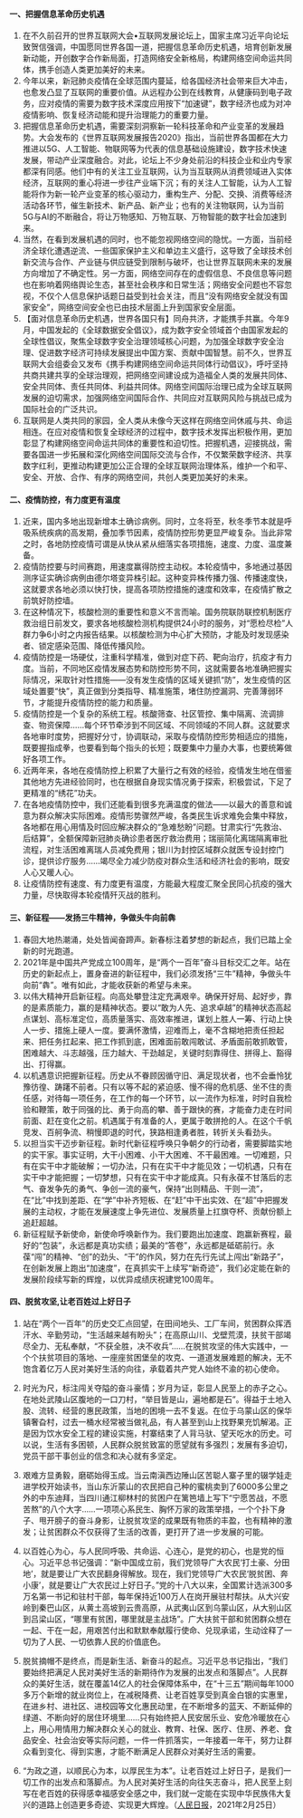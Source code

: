 ####  一、把握信息革命历史机遇

1. 在不久前召开的世界互联网大会•互联网发展论坛上，国家主席习近平向论坛致贺信强调，中国愿同世界各国一道，把握信息革命历史机遇，培育创新发展新动能，开创数字合作新局面，打造网络安全新格局，构建网络空间命运共同体，携手创造人类更加美好的未来。
2. 今年以来，新冠肺炎疫情在全球范围内蔓延，给各国经济社会带来巨大冲击，也愈发凸显了互联网的重要价值。从远程办公到在线教育，从健康码到电子政务，应对疫情的需要为数字技术深度应用按下“加速键”，数字经济也成为对冲疫情影响、恢复经济动能和提升治理能力的重要力量。
3. 把握信息革命历史机遇，需要深刻洞察新一轮科技革命和产业变革的发展趋势。大会发布的《世界互联网发展报告2020》指出，当前世界各国都在大力推进以5G、人工智能、物联网等为代表的信息基础设施建设，数字技术快速发展，带动产业深度融合。对此，论坛上不少身处前沿的科技企业和业内专家都深有同感。他们中有的关注工业互联网，认为当互联网从消费领域进入实体经济，互联网的重心将进一步往产业端下沉；有的关注人工智能，认为人工智能将作为新一轮产业变革的核心驱动力，重构生产、分配、交换、消费等经济活动各环节，催生新技术、新产品、新产业；也有的关注物联网，认为当前5G与AI的不断融合，将让万物感知、万物互联、万物智能的数字社会加速到来。
4. 当然，在看到发展机遇的同时，也不能忽视网络空间的隐忧。一方面，当前经济全球化遭遇逆流、一些国家保护主义和单边主义盛行，这导致了全球技术创新交流与合作、产业链与供应链受到限制与破坏，也让世界互联网未来的发展方向增加了不确定性。另一方面，网络空间存在的虚假信息、不良信息等问题也在影响着网络舆论生态，甚至社会秩序和日常生活；网络安全问题也不容忽视，不仅个人信息保护话题日益受到社会关注，而且“没有网络安全就没有国家安全”，网络空间安全也已由技术层面上升到国家安全层面。
5. 【面对信息革命历史机遇，世界各国只有】同舟共济，才能携手共赢。今年9月，中国发起的《全球数据安全倡议》，成为数字安全领域首个由国家发起的全球性倡议，聚焦全球数字安全治理领域核心问题，为加强全球数字安全治理、促进数字经济可持续发展提出中国方案、贡献中国智慧。前不久，世界互联网大会组委会又发布《携手构建网络空间命运共同体行动倡议》，呼吁坚持共商共建共享的全球治理观，把网络空间建设成为造福全人类的发展共同体、安全共同体、责任共同体、利益共同体。网络空间国际治理已成为全球互联网发展的迫切需求，加强网络空间国际合作、共同应对互联网风险与挑战已成为国际社会的广泛共识。
6. 互联网是人类共同的家园，全人类从未像今天这样在网络空间休戚与共、命运相连。在应对疫情和恢复全球经济的过程中，数字技术发挥出积极作用，更加彰显了构建网络空间命运共同体的重要性和迫切性。把握机遇，迎接挑战，需要各国进一步拓展和深化网络空间国际交流与合作，不仅繁荣数字经济、共享数字红利，更推动构建更加公正合理的全球互联网治理体系，维护一个和平、安全、开放、合作、有序的网络空间，共创人类更加美好的未来。

#### 二、疫情防控，有力度更有温度

1. 近来，国内多地出现新增本土确诊病例。同时，立冬将至，秋冬季节本就是呼吸系统疾病的高发期，叠加季节因素，疫情防控形势更显严峻复杂。当此非常之时，各地防控疫情可谓是从快从紧从细落实各项措施，速度、力度、温度兼备。
2. 疫情防控要与时间赛跑，用速度赢得防控主动权。本轮疫情中，多地通过基因测序证实确诊病例由德尔塔变异株引起。这种变异株传播力强、传播速度快，这就要求各地必须以快打快，提高各项防控措施的速度和效率，在疫情扩散之前筑好防控墙。
3. 在这种情况下，核酸检测的重要性和意义不言而喻。国务院联防联控机制医疗救治组日前发文，要求各地核酸检测机构提供24小时的服务，对“愿检尽检”人群力争6小时之内报告结果。以核酸检测为中心扩大预防，才能及时发现感染者、锁定感染范围、降低传播风险。
4. 疫情防控是一场硬仗，注重科学精准，做到对症下药、靶向治疗，抗疫才有力度。当前，不同地区疫情发展态势和防控形势不同，这就需要各地准确把握实际情况，采取针对性措施——没有发生疫情的区域关键抓“防”，发生疫情的区域处置要“快”，真正做到分类指导、精准施策，堵住防控漏洞、完善薄弱环节，才能提升疫情防控的能力和质量。
5. 疫情防控是一个复杂的系统工程。核酸筛查、社区管控、集中隔离、流调排查、物资保障……每个环节牵涉到不同区域、不同领域的不同人群。这就要求各地审时度势，把握好分寸，协调联动，采取与疫情防控形势相适应的措施，既要握指成拳，也要看到每个指头的长短；既要集中力量办大事，也要统筹做好各项工作。
6. 近两年来，各地在疫情防控上积累了大量行之有效的经验，疫情发生地在借鉴其他地方先进经验同时，也在根据自身现实情况勇于探索，积极尝试，下足了更精准的“绣花”功夫。
7. 在各地疫情防控中，我们还能看到很多充满温度的做法——以最大的善意和诚意为群众解决实际困难。疫情形势骤然严峻，各类民生诉求难免会集中释放，各地都在用心用情及时回应解决群众的“急难愁盼”问题。甘肃实行“先救治、后结算”，全额保障新冠肺炎确诊患者医疗救治费用；瑞丽简化离瑞隔离审批流程，对生活困难离瑞人员减免费用；银川为封控区域群众就医专设封控门诊，提供诊疗服务……竭尽全力减少防疫对群众生活和经济社会的影响，既安人心又暖人心。
8. 让疫情防控有速度、有力度更有温度，方能最大程度汇聚全民同心抗疫的强大力量，尽快取得本轮疫情歼灭战的胜利。

#### 三、新征程——发扬三牛精神，争做头牛向前犇

1. 春回大地热潮涌，处处皆闻奋蹄声。新春标注着梦想的新起点，我们已踏上全新的时光跑道。
2. 2021年是中国共产党成立100周年，是“两个一百年”奋斗目标交汇之年。站在历史的新起点上，置身奋进的新征程中，我们必须发扬“三牛”精神，争做头牛向前“犇”。唯有如此，才能收获新的希望与未来。
3. 以伟大精神开启新征程。向高处攀登注定充满艰辛。确保开好局、起好步，靠的是素质能力，赢的是精神状态。要以“敢为人先、追求卓越”的精神状态高起点谋划、高标准定位，高质量落实、高效率推进，谋划上胜人一筹、行动上快人一步、措施上硬人一度。要满怀激情，迎难而上，毫不含糊地把责任担起来、把任务扛起来、把工作抓到底，困难面前敢闯敢试、矛盾面前敢抓敢管，困难越大、斗志越强，压力越大、干劲越足，关键时刻靠得住、拼得上、豁得出、打得赢。
4. 以机遇意识把握新征程。历史从不眷顾因循守旧、满足现状者，也不会垂怜犹豫彷徨、踌躇不前者。只有以等不起的紧迫感、慢不得的危机感、坐不住的责任感，对待每一项任务，在工作的每一个环节，以一流作为标准，时时自我检验和鞭策，敢于同强的比、勇于向高的攀、善于跟快的赛，才能奋力走在时间前面、赶在变化之前。机遇属于有准备的人，更属于敢拼抢的人。在这个千帆竞发、百舸争流、稍慢即退的时代，狭路相逢勇者胜，转折关头看劲头。
5. 以担当实干迈步新征程。新时代新征程呼唤只争朝夕的行动者，需要脚踏实地的实干家。事实证明，大干小困难、小干大困难、不干最困难。一切难题，只有在实干中才能破解；一切办法，只有在实干中才能见效；一切机遇，只有在实干中才能把握；一切梦想，只有在实干中才能成真。只有永葆不甘落后的志气、奋发争先的勇气、争创一流的豪气，保持“出则精品、干则一流”，在“比”中找到差距、在“学”中补齐短板、在“赶”中干出实效、在“超”中把握发展的主动权，才能在发展速度上争先进位、发展质量上扛旗夺杯、贡献份额上追赶超越。
6. 新征程赋予新使命，新使命呼唤新作为。我们要跑出加速度、跑赢新赛程，最好的“包装”，永远都是真功实绩；最美的“答卷”，永远都是砥砺前行。永葆“闯”的精神、“创”的劲头、“干”的作风，努力在先行先试上闯出“新路子”，在创新发展上跑出“加速度”，在真抓实干上续写“新奇迹”，我们必定能在新的发展阶段续写新的辉煌，以优异成绩庆祝建党100周年。

#### 四、脱贫攻坚,让老百姓过上好日子

1. 站在“两个一百年”的历史交汇点回望，在田间地头、工厂车间，贫困群众挥洒汗水、辛勤劳动，“生活越来越有盼头”；在高原山川、戈壁荒漠，扶贫干部竭尽全力、无私奉献，“不获全胜，决不收兵”……在脱贫攻坚的伟大实践中，一个个扶贫项目的落地、一座座贫困堡垒的攻克、一道道发展难题的解决，无不饱含着亿万人民对美好生活的向往，承载着共产党人始终不渝的初心使命。
2. 时光为尺，标注闯关夺隘的奋斗豪情；岁月为证，彰显人民至上的赤子之心。在地处武陵山区腹地的一口刀村，“举目皆是山，遍地都是石”。得益于土地入股、流转、经营的惠民政策，当地的困境一去不复返。在位于乌蒙山区的保华镇奢旮村，过去一桶水经常被当做礼品，有人甚至到山上找野果充饥解渴。正是因为饮水安全工程的建设实施，村寨结束了人背马驮、望天吃水的历史。可以说，生活有多困顿，人民群众脱贫致富的愿望就有多强烈；发展有多迫切，党员干部干事创业的信念和决心就有多坚定。

3. 艰难方显勇毅，磨砺始得玉成。当云南滇西边陲山区苦聪人寨子里的辍学娃走进学校开始读书，当山东沂蒙山的农民把自己种的蜜桃卖到了6000多公里之外的中东迪拜，当四川通江柳林村的贫困户在篱笆墙上写下“宁愿苦战，不愿苦熬”的八个大字……一项项心系民生、胸怀万家的政策举措，一个个扑下身子、甩开膀子的奋斗身影，让脱贫攻坚的成果既有物质的丰盈，也有精神的激发；让贫困群众不仅获得了生活的改善，更打开了进一步发展的可能。

4. 以百姓心为心，与人民同呼吸、共命运、心连心，是党的初心，也是党的恒心。习近平总书记强调：“新中国成立前，我们党领导广大农民‘打土豪、分田地’，就是要让广大农民翻身得解放。现在，我们党领导广大农民‘脱贫困、奔小康’，就是要让广大农民过上好日子。”党的十八大以来，全国累计选派300多万名第一书记和驻村干部，每年保持近100万人在岗开展驻村帮扶。从大兴安岭到秦巴山区，从黄土高坡到云贵高原，从武夷山区到乌蒙山区，从大别山区到吕梁山区，“哪里有贫困，哪里就是主战场”。广大扶贫干部和贫困群众想在一起、干在一起，用艰苦付出和默默奉献履行使命、兑现承诺，生动诠释了一切为了人民、一切依靠人民的价值底色。

5. 脱贫摘帽不是终点，而是新生活、新奋斗的起点。习近平总书记指出，“我们要始终把满足人民对美好生活的新期待作为发展的出发点和落脚点”。人民群众的美好生活，就在覆盖14亿人的社会保障体系中，在“十三五”期间每年1000多万个新增的就业岗位上，在减税降费、让老百姓享受到真金白银的实惠里，在进乡村、进社区、进校园等文化惠民动里，在不断增多的蓝天、不断延伸的绿道、不断向好的居住环境里……只有始终把人民安居乐业、安危冷暖放在心上，用心用情用力解决群众关心的就业、教育、社保、医疗、住房、养老、食品安全、社会治安等实际问题，一件一件抓落实，一年接着一年干，努力让群众看到变化、得到实惠，才能不断满足人民群众对美好生活的需要。

6. “为政之道，以顺民心为本，以厚民生为本”。让老百姓过上好日子，是我们一切工作的出发点和落脚点。为人民对美好生活的向往矢志奋斗，把人民至上刻写在老百姓的获得感幸福感安全感之中，我们就一定能在实现中华民族伟大复兴的道路上创造更多奇迹、实现更大辉煌。（[人民日报](https://www.zhihu.com/search?q=人民日报&search_source=Entity&hybrid_search_source=Entity&hybrid_search_extra={"sourceType"%3A"article"%2C"sourceId"%3A352911331})，2021年2月25日）
